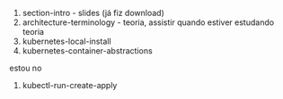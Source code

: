 1. section-intro - slides (já fiz download)
1. architecture-terminology - teoria, assistir quando estiver estudando teoria
1. kubernetes-local-install
1. kubernetes-container-abstractions


estou no
1. kubectl-run-create-apply
